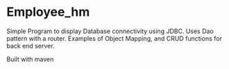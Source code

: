 # Employee_hm




Simple Program to display Database connectivity using JDBC. Uses Dao pattern with a router.
Examples of Object Mapping, and CRUD functions for back end server.

Built with maven
